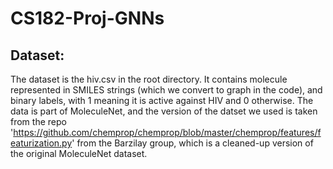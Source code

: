 # CS182-Proj-GNNs

## Dataset:
The dataset is the hiv.csv in the root directory. It contains molecule
represented in SMILES strings (which we convert to graph in the code),
and binary labels, with 1 meaning it is active against HIV and 0
otherwise. The data is part of MoleculeNet, and the version of the 
datset we used is taken from the repo
'https://github.com/chemprop/chemprop/blob/master/chemprop/features/featurization.py'
from the Barzilay group, which is a cleaned-up version of the original
MoleculeNet dataset.
